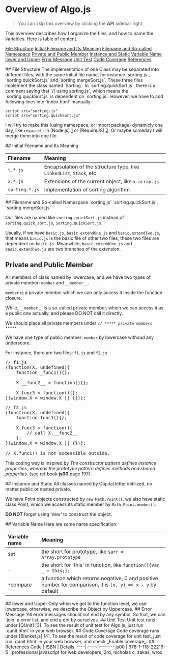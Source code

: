 # Overview of Algo.js

> You can skip this overview by clicking the __API__ sidebar right.

This overview describes how I organize the files, and how to name the variables. Here is table of content.

[File Structure](#file)
[Initial Filename and Its Meaning](#initial)
[Filename and So-called Namespace](#namespace)
[Private and Public Member](#member)
[Instance and Static](#static)
[Variable Name](#var)
[lower and Upper](#lower)
[Error Message](#error)
[Unit Test](#ut)
[Code Coverage](#coverage)
[References](#ref)


<a name="file" />
## File Structure
The implementation of one Class may be separated into different files, with the same initial file name, for instance `sorting.js`, `sorting.quickSort.js` and `sorting.mergeSort.js`. These three files implement the class named `Sorting`. In `sorting.quickSort.js`, there is a comment saying that `// using sorting.js`, which means the `sorting.quickSort.js` is dependent on `sorting.js`. However, we have to add following lines into `index.html` manually:
<pre><code>script src="sorting.js"
script src="sorting.quickSort.js"</code></pre>

I will try to make this (using namespace, or import package) dynamicly one day, like `require()` in [Node.js] [1] or [RequireJS] [2]. Or maybe someday I will merge them into one file.

<a name="initial" />
## Initial Filename and Its Meaning

 Filename | Meaning
:-----|:-------
 `t.*.js` | Encapsulation of the structure type, like `LinkedList`, `Stack`, etc 
 `x.*.js` | Extensions of the current object, like `x.array.js` 
 `sorting.*.js` | Implementation of sorting algorithm 

<a name="namespace" />
## Filename and So-called Namespace
`sorting.js`
`sorting.quickSort.js`, `sorting.mergeSort.js`

Our files are named like `sorting.quickSort.js` instead of `sorting.quick_sort.js`, `Sorting.QuickSort.js`. 

Usually, if we have `basic.js`, `basic.extendOne.js` and `basic.extendTwo.js`, that means `basic.js` is the basic file of other two files, these two files are dependent on `basic.js`. Meanwhile, `basic.extendOne.js` and `basic.extendTwo.js` are two branches of the extension.

## Private and Public Member
All members of class named by lowercase, and we have two types of private member: `member` and `__member__`.

`member` is a private member which we can only access it inside the function closure. 

While, `__member__` is a so-called private member, which we can access it as a public one actually, and please DO NOT call it directly.

We should place all private members under `// ***** private members *****` 

We have one type of public member: `member` by lowercase withoud any underscore.

For instance, there are two files: `f1.js` and `f2.js`
<pre></code>// f1.js
(function(X, undefined){
    function _func1(){};

    X.__func2__ = function(){};

    X.func3 = function(){};
}(window.X = window.X || {}));</code></pre>

<pre></code>// f2.js
(function(X, undefined){
    function func1(){};

    X.func3 = function(){
        // call X.__func2__
    };
}(window.X = window.X || {}));

// X.func1() is not accessible outside.</code></pre>

This coding way is inspired by _The constructor pattern defines instance properties, whereas the prototype pattern defines methods and shared properties._ (see ref book [__js00__](#ref) page 197)

<a name="static" />
## Instance and Static
All classes named by Capital letter initilized, no matter public or nested private.

We have Point objects constructed by `new Math.Point()`, we also have static class Point, which we access its static member by `Math.Point.member()`.

__DO NOT__ forget using 'new' to construct the object.

<a name="var" />
## Variable Name
Here are some name specification:

 Variable name | Meaning
:-----|:-------
`$pt` | the short for prototype, like `$arr = Array.prototype` 
 `_` | the short for 'this' in function, like `function(){var _ = this;};` 
 `*`compare | a function which returns negative, 0 and positive number for comparison, it is `(x, y) => x - y` by default

<a name="lower" />
## lower and Upper
Only when we get to the function level, we use lowercase, otherwise, we describe the Object by Uppercase.

<a name="error" />
## Error Message
'All error messages should not end by any symbol'
So that, we can `join` a error list, and end a dot by ourselves.

<a name="ut" />
## Unit Test
Unit test runs under [QUnit] [3].
To see the result of unit test for Algo.js, just run `qunit.html` in your web browser.

<a name="coverage" />
## Code Coverage
Code coverage runs under [Blanket.js] [4].
To see the result of code coverage for unit test, just run `qunit.html` in your web browser, and check _Enable coverage_.

<a name="ref" />
## References
Code | ISBN | Details
:----|:----:|:-------
js00 | 978-1-118-22219-5 | professional javascript for web developers, 3rd, nicholas c. zakas, wrox

[1]: http://nodejs.org  "Node.js"
[2]: http://requirejs.org   "require.js"
[3]: http://qunitjs.com "QUnit.js"
[4]: http://blanketjs.org "Blanket.js"